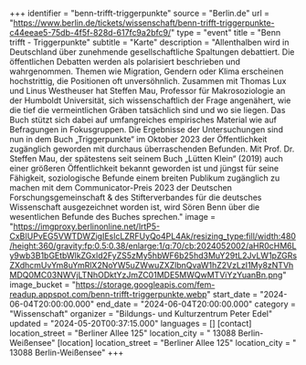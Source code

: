 +++
identifier = "benn-trifft-triggerpunkte"
source = "Berlin.de"
url = "https://www.berlin.de/tickets/wissenschaft/benn-trifft-triggerpunkte-c44eeae5-75db-4f5f-828d-617fc9a2bfc9/"
type = "event"
title = "Benn trifft - Triggerpunkte"
subtitle = "Karte"
description = "Allenthalben wird in Deutschland über zunehmende gesellschaftliche Spaltungen debattiert. Die öffentlichen Debatten werden als polarisiert beschrieben und wahrgenommen.
Themen wie Migration, Gendern oder Klima erscheinen hochstrittig, die Positionen oft unversöhnlich.
Zusammen mit Thomas Lux und Linus Westheuser hat Steffen Mau, Professor für Makrosoziologie an der Humboldt Universität, sich wissenschaftlich der Frage angenähert, wie die tief die vermeintlichen Gräben tatsächlich sind und wo sie liegen. Das Buch stützt sich dabei auf umfangreiches empirisches Material wie auf Befragungen in Fokusgruppen.
Die Ergebnisse der Untersuchungen sind nun in dem Buch „Triggerpunkte“ im Oktober 2023 der Öffentlichkeit zugänglich geworden mit durchaus überraschenden Befunden.
Mit Prof. Dr. Steffen Mau, der spätestens seit seinem Buch „Lütten Klein“ (2019) auch einer größeren Öffentlichkeit bekannt geworden ist und jüngst für seine Fähigkeit, soziologische Befunde einem breiten Publikum zugänglich zu machen mit dem Communicator-Preis 2023 der Deutschen Forschungsgemeinschaft & des Stifterverbandes für die deutsches Wissenschaft ausgezeichnet worden ist, wird Sören Benn über die wesentlichen Befunde des Buches sprechen."
image = "https://imgproxy.berlinonline.net/lrtP5-CxBIUPvEG5VWTDWZigIEslcLZRFUyQo4PL4Ak/resizing_type:fill/width:480/height:360/gravity:fp:0.5:0.38/enlarge:1/q:70/cb:2024052002/aHR0cHM6Ly9wb3B1bGEtbWlkZGxld2FyZS5zMy5hbWF6b25hd3MuY29tL2JvLW1pZGRsZXdhcmUvYm8uYmRlX2NoYW5uZWwuZXZlbnQvaW1hZ2VzLzI1My8zNTVhMDQ0MC03NWVjLTNhODktYzJmZC01MDE5MWQwMTViYzYuanBn.png"
image_bucket = "https://storage.googleapis.com/fem-readup.appspot.com/benn-trifft-triggerpunkte.webp"
start_date = "2024-06-04T20:00:00.000"
end_date = "2024-06-04T20:00:00.000"
category = "Wissenschaft"
organizer = "Bildungs- und Kulturzentrum Peter Edel"
updated = "2024-05-20T00:37:15.000"
languages = []
[contact]
location_street = "Berliner Allee 125"
location_city = " 13088 Berlin-Weißensee"
[location]
location_street = "Berliner Allee 125"
location_city = " 13088 Berlin-Weißensee"
+++
